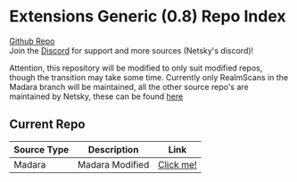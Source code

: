 # Extensions Generic (0.8) Repo Index

[Github Repo](https://github.com/Ivanmatthew/extensions-generic-0.8)
<br>
Join the [Discord](https://discord.gg/rmf6jQpMU9) for support and more sources (Netsky's discord)!

Attention, this repository will be modified to only suit modified repos, though the transition may take some time.
Currently only RealmScans in the Madara branch will be maintained, all the other source repo's are maintained by Netsky, these can be found [here](https://github.com/TheNetsky/extensions-generic-0.8)

## Current Repo

| Source Type | Description |          Link |
| ---        |    ----   |         --- |
| Madara      | Madara Modified      | [Click me!](https://ivanmatthew.github.io/extensions-generic-0.8/madara-modified/)    |
